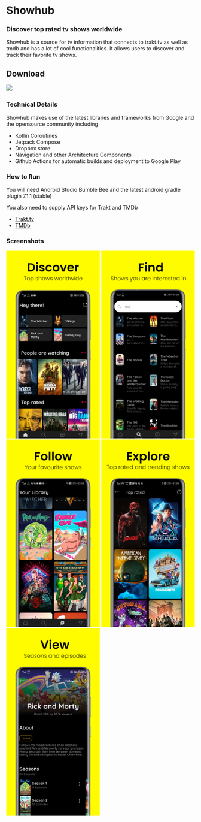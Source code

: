 # Showhub
### Discover top rated tv shows worldwide
Showhub is a source for tv information that connects to trakt.tv as well as tmdb and has a lot of cool functionalities. It allows users to discover and track their favorite tv shows.

## Download

<a href="https://play.google.com/store/apps/details?id=com.tanya.showhub" target="_blank">
<img src="https://play.google.com/intl/en_gb/badges/static/images/badges/en_badge_web_generic.png" width=240 />
</a>

### Technical Details

Showhub makes use of the latest libraries and frameworks from Google and the opensource community including
  
  * Kotlin Coroutines
  * Jetpack Compose 
  * Dropbox store
  * Navigation and other Architecture Components
  * Github Actions for automatic builds and deployment to Google Play

### How to Run

You will need Android Studio Bumble Bee and the latest android gradle plugin 7.1.1 (stable)

You also need to supply API keys for Trakt and TMDb

- [Trakt.tv](https://trakt.docs.apiary.io)
- [TMDb](https://developers.themoviedb.org)

### Screenshots

<div>
  <img src = "https://github.com/aeyonblack/showhub/blob/master/libs/common-ui-resources/src/main/image1.png?raw=true" width="250">
  <img src = "https://github.com/aeyonblack/showhub/blob/master/libs/common-ui-resources/src/main/image2.png?raw=true" width="250">
  <img src = "https://github.com/aeyonblack/showhub/blob/master/libs/common-ui-resources/src/main/image3.png?raw=true" width="250">
  <img src = "https://github.com/aeyonblack/showhub/blob/master/libs/common-ui-resources/src/main/image4.png?raw=true" width="250">
  <img src = "https://github.com/aeyonblack/showhub/blob/master/libs/common-ui-resources/src/main/image5.png?raw=true" width="250">
</div>
